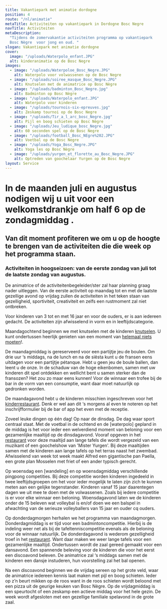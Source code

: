 ```yaml
---
title: Vakantiepark met animatie dordogne
position: 4
route: "/nl/animatie"
metaTitle: Activiteiten op vakantiepark in Dordogne Bosc Negre
navTitle: Activiteiten
metaDescription:
  "Tijdens de zomervakantie activiteiten programma op vakantiepark
  Bosc Nègre  voor jong en oud. "
slogan: Vakantiepark met animatie dordogne
cover:
  image: "/uploads/Waterpolo_enfant.JPG"
  alt: kinderanimatie op de Bosc Negre
images:
  - image: "/uploads/Waterpoloe_Bosc_Negre.JPG"
    alt: Waterpolo voor volwassenen op de Bosc Negre
  - image: "/uploads/soiree_masque_Bosc_Negre.JPG"
    alt: Knutselen met de animatrice op Bosc Nègre
  - image: "/uploads/badminton_Bosc_Negre.jpg"
    alt: Badminton op Bosc Nègre
  - image: "/uploads/Waterpolo_enfant.JPG"
    alt: Waterpolo voor kinderen
  - image: "/uploads/tournois-six-epreuves.jpg"
    alt: Zeskamp tournoi op de Bosc Negre
  - image: "/uploads/Tir_a_l_arc_bosc_Negre.jpg"
    alt: Pijl en boog schieten op Bosc Nègre
  - image: "/uploads/Jeu_ludique_bosc_Negre.jpg"
    alt: 60 seconden spel op de Bosc Negre
  - image: "/uploads/football_Bosc_NEgre%202.JPG"
    alt: Voetbal op de Bosc Negre
  - image: "/uploads/Yoga_Bosc_Negre.JPG"
    alt: Yoga les op Bosc Nègre
  - image: "/uploads/yurgen_et_florette_au_Bosc_Negre.JPG"
    alt: Optreden van goochelaar Yurgen op de Bosc Negre
layout: Service
---
```


# In de maanden juli en augustus nodigen wij u uit voor een welkomstdrankje om half 6 op de zondagmiddag .

## Van dit moment profiteren we om u op de hoogte te brengen van de activiteiten die die week op het programma staan.

### Activiteiten in hoogseizoen: van de eerste zondag van juli tot de laatste zondag van augustus.

De animatrice of de activiteitenbegeleider/ster zal haar planning graag nader uitleggen. Van de eerste activiteit op maandag tot en met de laatste gezellige avond op vrijdag zullen de activiteiten in het teken staan van gezelligheid, sportiviteit, creativiteit en zelfs een rustmoment zal niet ontbreken.

Voor kinderen van 3 tot en met 16 jaar en voor de ouders, er is aan iedereen gedacht. De activiteiten zijn afwisselend in vorm en in leeftijdscategorie.

Maandagochtend beginnen we met knutselen met de kinderen [knutselen](/nl/knutseluurtjes-voor-de-kinderen/). U kunt ondertussen heerlijk genieten van een moment van [helemaal niets moeten](/nl/nietsdoen/)!.

De maandagmiddag is gereserveerd voor een partijtje jeu de boulen. Om drie uur ‘s middags, na de lunch en na de siësta kunt u de fransen eens uitdagen voor een partijtje pétanque. Hebt u geen jeu de boule ballen, dan leent u de onze. In de schaduw van de hoge eikenbomen, samen met uw kinderen dit spel ontdekken en wellicht bent u samen sterker dan de fransozen? Het zou zo maar eens kunnen!
Voor de winnaar een trofee bij de bar in de vorm van een consumptie, want daar moet natuurlijk op gedronken worden.

De maandagavond hebt u de kinderen misschien ingeschreven voor het [kinderrestaurant](/nl/kinderrestaurant/). Denk er wel aan dit ‘s morgens al even te noteren op het inschrijfformulier bij de bar of app het even met de receptie.

Zoveel leuke dingen op één dag! Op naar de dinsdag. De dag waar sport centraal staat.
Met de voetbal in de ochtend en de [waterpolo] gepland in de middag is het voor ieder een welverdiend moment van beloning voor een gezamenlijke maaltijd op de dinsdagavond. Vooraf opgeven in het [restaurant](/nl/restaurant/) voor deze maaltijd aan lange tafels die wordt vergezeld van een muzikant of een goochelshow van 'Mister Yurgen'. Bij deze maaltijden samen met de kinderen aan lange tafels op het terras naast het zwembad. Afwisselend van week tot week maakt Alfred een gigantische pan Paella, een grote plan Mosselen met friet of een ander typisch gerecht.

Op woensdag een [wandeling] en op woensdagmiddag verschillende pingpong competities. Bij deze competitie worden kinderen ingedeeld in twee leeftijdsgroepen om het voor ieder mogelijk te laten zijn zich te kunnen meten aan een gelijke tegenstander.
Kinderen vanaf 15 jaar daarentegen dagen we uit mee te doen met de volwassenen.
Zoals bij iedere competitie is er voor elke winnaar een beloning.
Woensdagavond laten we de kinderen onder de 15 beleven wat volleybal is en/of doen we een balspel in afwachting van de serieuze volleyballers van 15 jaar en ouder cq ouders.

Op donderdagmorgen herhalen we het programma van maandagmorgen. Donderdagmiddag is er tijd voor een badmintoncompetitie. Hierbij is de indeling weer net als bij de tafeltenniscompetitie evenals als de beloning voor de winnaar natuurlijk.
De donderdagavond is wederom gezelligheid troef in het [restaurant](/nl/restaurant/). Want daar maken we weer lange tafels voor een gezamenlijke maaltijd. Ondertussen wordt de zaal gereed gemaakt voor een dansavond. Een spannende beleving voor de kinderen die voor het eerst een discoavond beleven. De animatrice zal ‘s middags samen met de kinderen een dansje instuderen, hun voorstelling zal het bal openen.

Na een discoavond beginnen we de vrijdag sereen op het grote veld, waar de animatrice iedereen kennis laat maken met pijl en boog schieten. Ieder op z’n beurt mikken op de roos want in de roos schieten wordt beloond met een pizza uit de geurige keuken van Bosc Nègre.
Op de vrijdagmiddag is een speurtocht of een zeskamp een actieve middag voor het hele gezin. De week wordt afgesloten met een gezellige familiale spelavond in de grote zaal.
